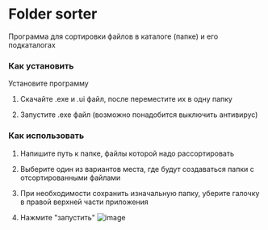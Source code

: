 # Folder sorter
Программа для сортировки файлов в каталоге (папке) и его подкаталогах
### Как установить
Установите программу
1. Скачайте .exe и .ui файл, после переместите их в одну папку

2. Запустите .exe файл (возможно понадобится выключить антивирус)

### Как использовать
1. Напишите путь к папке, файлы которой надо рассортировать

2. Выберите один из вариантов места, где будут создаваться папки с отсортированными файлами

3. При необходимости сохранить изначальную папку, уберите галочку в правой верхней части приложения

4. Нажмите "запустить"
![image](https://user-images.githubusercontent.com/92594254/205496911-77591a7d-7a8c-444e-b674-c149e2187d8e.png)